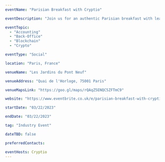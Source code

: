 ```yaml
---
eventName: "Parisian Breakfast with Cryptio"

eventDescription: "Join us for an authentic Parisian breakfast with leaders from the industry. 10 minutes walk from the Paris Blockchain Week conference venue."

eventTopic: 
  - "Accounting"
  - "Back-Office"
  - "Blockchain"
  - "Crypto"

eventType: "Social"

location: "Paris, France"

venueName: "Les Jardins du Pont Neuf"

venueAddress: "Quai de l'Horloge, 75001 Paris"

venueMapsLink: "https://goo.gl/maps/rQAqZ5ENQC5ZFTmC9"

website: "https://www.eventbrite.co.uk/e/parisian-breakfast-with-cryptio-next-gen-platform-launch-tickets-566468591807"

startDate: "03/22/2023"

endDate: "03/22/2023"

tag: "Industry Event"

dateTBD: false

preferredContacts:

eventHosts: Cryptio
---
```

